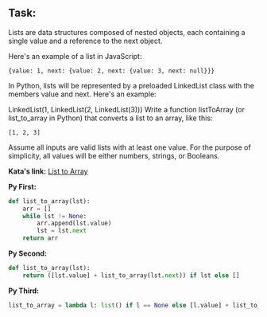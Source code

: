 ## Task: 
Lists are data structures composed of nested objects, each containing a single value and a reference to the next object.

Here's an example of a list in JavaScript:
~~~
{value: 1, next: {value: 2, next: {value: 3, next: null}}}
~~~
In Python, lists will be represented by a preloaded LinkedList class with the members value and next. Here's an example:

LinkedList(1, LinkedList(2, LinkedList(3)))
Write a function listToArray (or list_to_array in Python) that converts a list to an array, like this:
~~~
[1, 2, 3]
~~~
Assume all inputs are valid lists with at least one value. For the purpose of simplicity, all values will be either numbers, strings, or Booleans.

**Kata's link:** [List to Array](https://www.codewars.com/kata/list-to-array/)

**Py First:**
~~~py
def list_to_array(lst):
    arr = []
    while lst != None:
        arr.append(lst.value)
        lst = lst.next
    return arr
~~~

**Py Second:**
~~~py
def list_to_array(lst):
    return ([lst.value] + list_to_array(lst.next)) if lst else []

~~~

**Py Third:**
~~~py
list_to_array = lambda l: list() if l == None else [l.value] + list_to_array(l.next)

~~~
